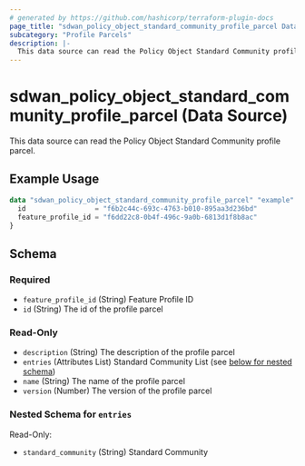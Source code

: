 ```yaml
---
# generated by https://github.com/hashicorp/terraform-plugin-docs
page_title: "sdwan_policy_object_standard_community_profile_parcel Data Source - terraform-provider-sdwan"
subcategory: "Profile Parcels"
description: |-
  This data source can read the Policy Object Standard Community profile parcel.
---
```


# sdwan_policy_object_standard_community_profile_parcel (Data Source)

This data source can read the Policy Object Standard Community profile parcel.

## Example Usage

```terraform
data "sdwan_policy_object_standard_community_profile_parcel" "example" {
  id                 = "f6b2c44c-693c-4763-b010-895aa3d236bd"
  feature_profile_id = "f6dd22c8-0b4f-496c-9a0b-6813d1f8b8ac"
}
```

<!-- schema generated by tfplugindocs -->
## Schema

### Required

- `feature_profile_id` (String) Feature Profile ID
- `id` (String) The id of the profile parcel

### Read-Only

- `description` (String) The description of the profile parcel
- `entries` (Attributes List) Standard Community List (see [below for nested schema](#nestedatt--entries))
- `name` (String) The name of the profile parcel
- `version` (Number) The version of the profile parcel

<a id="nestedatt--entries"></a>
### Nested Schema for `entries`

Read-Only:

- `standard_community` (String) Standard Community
